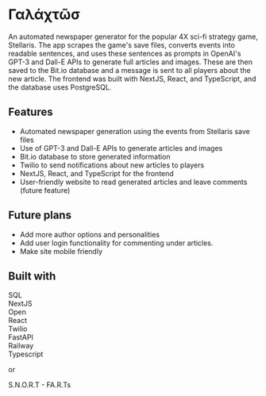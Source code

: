# Γαλάχτῶσ

An automated newspaper generator for the popular 4X sci-fi strategy game, Stellaris. The app scrapes the game's save files, converts events into readable sentences, and uses these sentences as prompts in OpenAI's GPT-3 and Dall-E APIs to generate full articles and images. These are then saved to the Bit.io database and a message is sent to all players about the new article. The frontend was built with NextJS, React, and TypeScript, and the database uses PostgreSQL.

## Features
- Automated newspaper generation using the events from Stellaris save files  
- Use of GPT-3 and Dall-E APIs to generate articles and images  
- Bit.io database to store generated information  
- Twilio to send notifications about new articles to players  
- NextJS, React, and TypeScript for the frontend  
- User-friendly website to read generated articles and leave comments (future feature)  

## Future plans
- Add more author options and personalities  
- Add user login functionality for commenting under articles.  
- Make site mobile friendly

## Built with
SQL  
NextJS  
Open  
React  
Twilio  
FastAPI  
Railway  
Typescript  
  
or  
  
S.N.O.R.T - FA.R.Ts
